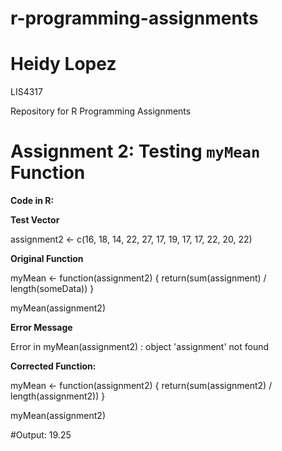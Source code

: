 # r-programming-assignments

# Heidy Lopez

LIS4317

Repository for R Programming Assignments

# Assignment 2: Testing `myMean` Function

**Code in R:**

**Test Vector**

assignment2 <- c(16, 18, 14, 22, 27, 17, 19, 17, 17, 22, 20, 22)

**Original Function**

myMean <- function(assignment2) {
  return(sum(assignment) / length(someData))
}

myMean(assignment2)

**Error Message**

Error in myMean(assignment2) : object 'assignment' not found

**Corrected Function:**

myMean <- function(assignment2) {
  return(sum(assignment2) / length(assignment2))
}

myMean(assignment2)

#Output: 19.25
